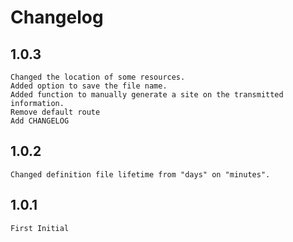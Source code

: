 # Changelog

## 1.0.3

    Changed the location of some resources.
    Added option to save the file name.
    Added function to manually generate a site on the transmitted information.
    Remove default route
    Add CHANGELOG


## 1.0.2

    Changed definition file lifetime from "days" on "minutes".


## 1.0.1

    First Initial